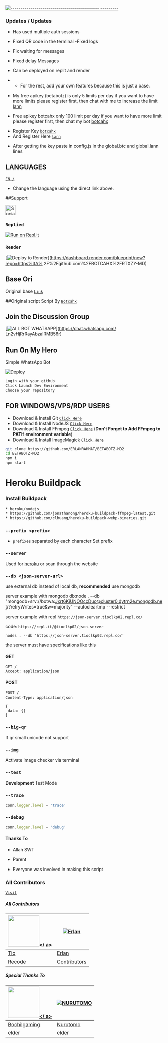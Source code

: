  [![-------------------------------------------- ---------](https://raw.githubusercontent.com/andreasbm/readme/master/assets/lines/colored.png)](#table-of-contents)



### Updates / Updates
- Has used multiple auth sessions
- Fixed QR code in the terminal
-Fixed logs
- Fix waiting for messages
- Fixed delay Messages
- Can be deployed on replit and render
- - For the rest, add your own features because this is just a base.

- My free apikey (betabotz) is only 5 limits per day if you want to have more limits please register first, then chat with me to increase the limit [lann](http://wa.me/6287764694844?text=.register )
- Free apikey botcahx only 100 limit per day if you want to have more limit please register first, then chat my bot [botcahx](http://wa.me/62813958616959?text=.claimtrial )

+ Register Key [`botcahx`](https://api.botcahx.live)
+ And Register Here [`lann`](https://api.betabotz.org)

- After getting the key paste in config.js in the global.btc and global.lann lines

## LANGUAGES

[`EN /`](https://github.com/ERLANRAHMAT/BETABOTZ-MD2/blob/v1/README.md)

- Change the language using the direct link above.


##Support

<a href="https://sociabuzz.com/tioclkp02" target="_blank"><img src="https://img.shields.io/badge/Buy_Me_A_Coffee-FFDD00?style=for-the-badge&logo= buy-me-a-coffee&logoColor=black" height="32px" alt="Sociabuzz"></a>

### `Replied`

[![Run on Repl.it](https://repl.it/badge/github/ERLANRAHMAT/BETABOTZ-MD2)](https://repl.it/github/ERLANRAHMAT/BETABOTZ-MD2)

  

### `Render`

[![Deploy to Render](https://render.com/images/deploy-to-render-button.svg)](https://dashboard.render.com/blueprint/new?repo=https%3A% 2F%2Fgithub.com%2FBOTCAHX%2FRTXZY-MD)



## Base Ori
Original base [`Link`](https://github.com/HelgaIlham/ZukaBet)

##Original script
Script By [`Botcahx`](https://github.com/BOTCAHX/RTXZY-MD)

## Join the Discussion Group

[![ALL BOT WHATSAPP](https://img.shields.io/badge/WhatsApp%20Group-25D366?style=for-the-badge&logo=whatsapp&logoColor=red)](https://chat.whatsapp.com/ Ln2vHjRrRayAbzalRMB56r)



## Run On My Hero

Simple WhatsApp Bot

[![Deploy](https://www.herokucdn.com/deploy/button.svg)](https://heroku.com/deploy?template=https://github.com/ERLANRAHMAT/BETABOTZ-MD2)

```bash
Login with your github
Click Launch Dev Environment
Choose your repository
```
## FOR WINDOWS/VPS/RDP USERS

* Download & Install Git [`Click Here`](https://git-scm.com/downloads)
* Download & Install NodeJS [`Click Here`](https://nodejs.org/en/download)
* Download & Install FFmpeg [`Click Here`](https://ffmpeg.org/download.html) (**Don't Forget to Add FFmpeg to PATH environment variable**)
* Download & Install ImageMagick [`Click Here`](https://imagemagick.org/script/download.php)

```bash
git clone https://github.com/ERLANRAHMAT/BETABOTZ-MD2
cd BETABOTZ-MD2
npm i
npm start
```
# Heroku Buildpack
### Install Buildpack
```bash
* heroku/nodejs
* https://github.com/jonathanong/heroku-buildpack-ffmpeg-latest.git
* https://github.com/clhuang/heroku-buildpack-webp-binaries.git
```


### `--prefix <prefix>`

* `prefixes` separated by each character
Set prefix

### `--server`

Used for [heroku](https://heroku.com/) or scan through the website

### `--db <json-server-url>`

use external db instead of local db, **recommended** use mongodb

server example with mongodb db:node . --db "mongodb+srv://botwa:Jxrt6KiUNOOccDuo@cluster0.dytrn2e.mongodb.net/?retryWrites=true&w=majority" --autocleartmp --restrict

server example with repl `https://json-server.tioclkp02.repl.co/`

code: `https://repl.it/@tioclkp02/json-server`

`nodes . --db 'https://json-server.tioclkp02.repl.co/'`

the server must have specifications like this

#### GET

```http
GET /
Accept: application/json
```

#### POST

```http
POST /
Content-Type: application/json

{
 data: {}
}
```

### `--big-qr`

If qr small unicode not support

### `--img`

Activate image checker via terminal

### `--test`

**Development** Test Mode

### `--trace`

```js
conn.logger.level = 'trace'
```

### `--debug`

```js
conn.logger.level = 'debug'
```
#### Thanks To
- Allah SWT

- Parent



- Everyone was involved in making this script





### All Contributors

[`Visit`](https://github.com/BOTCAHX/RTXZY-MD/graphs/contributors)


 
##### All Contributors
<a href="https://github.com/BOTCAHX"><img src="https://github.com/BOTCAHX.png?size=100" width="100" height="100"></ a> | [![Erlan](https://github.com/ERLANRAHMAT.png?size=100)](https://github.com/ERLANRAHMAT)
---|---
[Tio](https://github.com/BOTCAHX) | [Erlan](https://github/ERLANRAHMAT)
Recode | Contributors |

##### Special Thanks To
<!--[![Nurutomo](https://github.com/Nurutomo.png?size=100)](https://github.com/Nurutomo)
[![BochilGaming](https://github.com/BochilGaming.png?size=100)](https://github.com/BochilGaming)
[![adiwajshing/Baileys](https://github.com/adiwajshing.png?size=100)](https://github.com/adiwajshing)-->
<a href="https://github.com/BochilGaming"><img src="https://github.com/BochilGaming.png?size=100" width="100" height="100"></ a> | [![NURUTOMO](https://github.com/Nurutomo.png?size=100)](https://github.com/Nurutomo)
---|---
[Bochilgaming](https://github.com/BochilGaming) | [Nurutomo](https://github.com/Nurutomo)
elder | elder |
